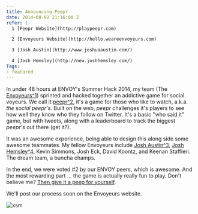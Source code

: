 ```yaml
---
title: Announcing Peepr
date: 2014-08-02 21:16:00 Z
refer: |-
  1 [Peepr Website](http://playpeepr.com)

  2 [Envoyeurs Website](http://hello.weareenvoyeurs.com)

  3 [Josh Austin](http://www.joshuaaustin.com/)

  4 [Josh Hemsley](http://new.joshhemsley.com/)
Tags:
- featured
---
```


In under 48 hours at ENVOY's Summer Hack 2014, my team (The [Envoyeurs^1](#refer)) sprinted and hacked together an addictive game for social voyeurs. We call it [peepr^2](#refer), it's a game for those who like to watch, a.k.a. *the social peepr's*. Built on the web, *peepr* challenges it's players to see how well they know who they follow on Twitter. It's a basic "who said it" game, but with tweets, along with a leaderboard to track the biggest *peepr's* out there (get it?). 

It was an awesome experience, being able to design this along side some awesome teammates. My fellow Envoyeurs include [Josh Austin^3](#refer), [Josh Hemsley^4](#refer), Kevin Simmons, Josh Eck, David Koontz, and Keenan Staffieri. The dream team, a buncha champs. 

In the end, we were voted #2 by our ENVOY peers, which is awesome. And the most rewarding part ... the game is actually really fun to play. Don't believe me? [Then give it a peep for yourself](http://playpeepr.com).

We'll post our process soon on the Envoyeurs website.

![xsm](/uploads/04-peepr.jpg)
